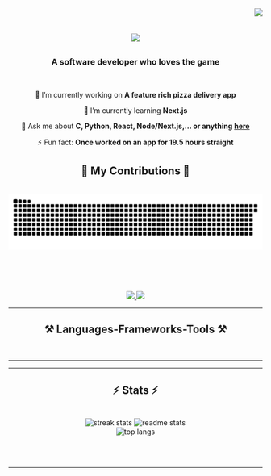 <img align="right" src="https://visitor-badge.laobi.icu/badge?page_id=Benonii.Benonii" />

<h1 align="center">
    <img src="https://readme-typing-svg.herokuapp.com/?font=Righteous&size=35&center=true&vCenter=true&width=500&height=70&duration=4000&lines=Hello👋;+The+Name's+Benoni,;Benoni+Esckinder;Certified+Full-Stack+SWE+(ALX)" />
</h1>

<h3 align="center">A software developer who loves the game</h3>

<br/>

<div align="center">
 
 🔭 I’m currently working on **A feature rich pizza delivery app**
 
 🌱 I’m currently learning **Next.js**

💬 Ask me about **C, Python, React, Node/Next.js,... or anything [here](https://github.com/Benonii/Benonii/issues)**

⚡ Fun fact: **Once worked on an app for 19.5 hours straight**

 </div>

 <div align="center">
  <h2>🐍 My Contributions 🐍</h2>
  <br>
  <img alt="snake eating my contributions" src="https://raw.githubusercontent.com/Benonii/Benonii/output/github-contribution-grid-snake.svg" />
  
  <br/><br/><br/>
</div>
 
<div align="center"> 
  <a href="besckinder@gmail.com">
    <img src="https://img.shields.io/badge/Gmail-333333?style=for-the-badge&logo=gmail&logoColor=red" />
  </a>
  <a href="https://linkedin.com/in/benoni-esckinder-929220269/" target="_blank">
    <img src="https://img.shields.io/badge/LinkedIn-0077B5?style=for-the-badge&logo=linkedin&logoColor=white" target="_blank" />
  </a>
  
</div>

 <hr/>
 
<h2 align="center">⚒️ Languages-Frameworks-Tools ⚒️</h2>

<br/>
<hr/>

<hr/>

<h2 align="center">⚡ Stats ⚡</h2>
<br>
<div align=center>
  <img width=390 src="https://github-readme-streak-stats-.vercel.app/?user=salesp07&count_private=true&theme=react&border_radius=10" alt="streak stats"/>
  <img width=390 src="https://github-readme-stats.vercel.app/api?username=Benonii&count_private=true&show_icons=true&theme=react&rank_icon=github&border_radius=10" alt="readme stats" />
  <br/>
  <img width=325 align="center" src="https://github-readme-stats.vercel.app/api/top-langs/?username=salesp07&hide=HTML&langs_count=8&layout=compact&theme=react&border_radius=10&size_weight=0.5&count_weight=0.5&exclude_repo=github-readme-stats" alt="top langs" />
</div>

<br/><br/>

<hr/>
